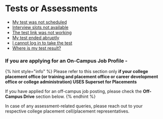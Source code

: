 # Tests or Assessments

* [My test was not scheduled](my-test-was-not-scheduled.md)
* [Interview slots not available](interview-slots-not-available.md)
* [The test link was not working](the-test-link-was-not-working.md)
* [My test ended abruptly](my-test-ended-abruptly.md)
* [I cannot log in to take the test](i-cannot-log-in-to-take-the-test.md)
* [Where is my test result?](where-is-my-test-result.md)

### If you are applying for an On-Campus Job Profile - 

{% hint style="info" %}
Please refer to this section only **if your college placement office \(or training and placement office or career development office or college administration\) USES Superset for Placements**

If you have applied for an off-campus job posting, please check the **Off-Campus Drive** section below.
{% endhint %}

In case of any assessment-related queries, please reach out to your respective college placement cell/placement representatives.

